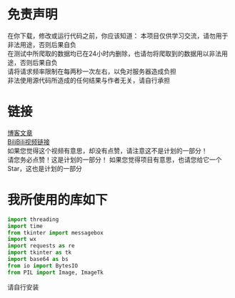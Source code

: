 # 免责声明
在你下载，修改或运行代码之前，你应该知道：
本项目仅供学习交流，请勿用于非法用途，否则后果自负  
在测试中所爬取的数据均已在24小时内删除，也请勿将爬取到的数据用以非法用途，否则后果自负  
请将请求频率限制在每两秒一次左右，以免对服务器造成负担  
非法使用源代码所造成的任何结果与作者无关，请自行承担 
# 链接
[博客文章](https://bzbzblog.pages.dev/2024/06/15/zongping/)  
[BiliBili视频链接](https://www.bilibili.com/video/BV1kx4y147dz/)  
如果您觉得这个视频有意思，却没有点赞，请注意这不是计划的一部分！  
请您务必点赞！这是计划的一部分！
如果您觉得项目有意思，也请您给它一个Star，这也是计划的一部分
# 我所使用的库如下
```python
import threading
import time
from tkinter import messagebox
import wx
import requests as re
import tkinter as tk
import base64 as bs
from io import BytesIO
from PIL import Image, ImageTk
```
请自行安装
